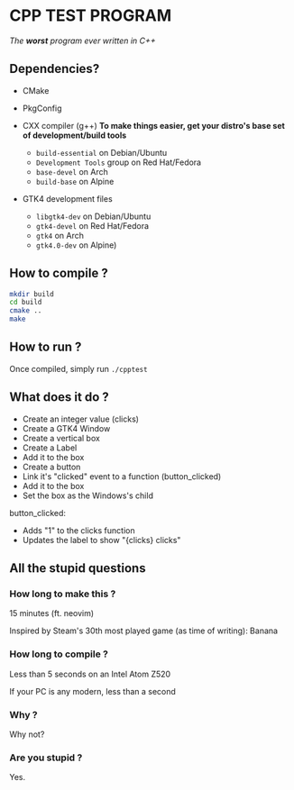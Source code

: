 # CPP TEST PROGRAM
*The ***worst*** program ever written in C++*

## Dependencies?
 - CMake
 - PkgConfig
 - CXX compiler (g++)
 **To make things easier, get your distro's base set of development/build tools**
   - `build-essential` on Debian/Ubuntu
   - `Development Tools` group on Red Hat/Fedora
   - `base-devel` on Arch
   - `build-base` on Alpine

 - GTK4 development files
   - `libgtk4-dev` on Debian/Ubuntu
   - `gtk4-devel` on Red Hat/Fedora
   - `gtk4` on Arch
   - `gtk4.0-dev` on Alpine)

## How to compile ?
```sh
mkdir build
cd build
cmake ..
make
```

## How to run ?
Once compiled, simply run `./cpptest`

## What does it do ?
 - Create an integer value (clicks)
 - Create a GTK4 Window
 - Create a vertical box
 - Create a Label
 - Add it to the box
 - Create a button
 - Link it's "clicked" event to a function (button_clicked)
 - Add it to the box
 - Set the box as the Windows's child

 button_clicked:
 - Adds "1" to the clicks function
 - Updates the label to show "{clicks} clicks"

## All the stupid questions
### How long to make this ?
15 minutes (ft. neovim)

Inspired by Steam's 30th most played game (as time of writing): Banana

### How long to compile ?
Less than 5 seconds on an Intel Atom Z520

If your PC is any modern, less than a second

### Why ?
Why not?

### Are you stupid ?
Yes.
